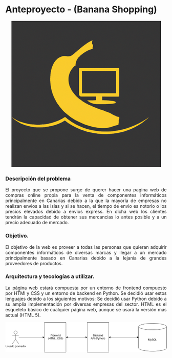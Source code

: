 <div align="justify">

# Anteproyecto - (Banana Shopping)

<div align="center">
<img src="../img/banana.png" />
</div>

### Descripción del problema <a name=id1></a>

  El proyecto que se propone surge de querer hacer una pagina web de compras online propia para la venta de componentes informáticos principalmente en Canarias debido a la que la mayoría de empresas no realizan envios a las islas y si se hacen, el tiempo de envio es notorio o los precios elevados debido a envios express. En dicha web los clientes tendrán la capacidad de obtener sus mercancias lo antes posible y a un precio adecuado de mercado.

### Objetivo.
  El objetivo de la web es proveer a todas las personas que quieran adquirir componentes informáticos de diversas marcas y llegar a un mercado principalmente basado en Canarias debido a la lejania de grandes proveedores de productos.


### Arquitectura y tecologías a utilizar.
  La página web estará compuesta por un entorno de frontend compuesto por HTMl y CSS y un entorno de backend en Python. Se decidió usar estos lenguajes debido a los siguientes motivos:
  Se decidió usar Python debido a su amplia implementación por diversas empresas del sector.
  HTML es el esqueleto básico de cualquier página web, aunque se usará la versión más actual (HTML 5).
<div align="center">
<img src="../img/boceto.png" />
</div>

</div>